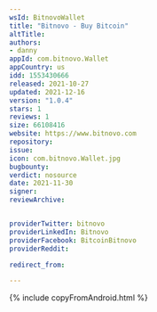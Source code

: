 ```yaml
---
wsId: BitnovoWallet
title: "Bitnovo - Buy Bitcoin"
altTitle: 
authors:
- danny
appId: com.bitnovo.Wallet
appCountry: us
idd: 1553430666
released: 2021-10-27
updated: 2021-12-16
version: "1.0.4"
stars: 1
reviews: 1
size: 66108416
website: https://www.bitnovo.com
repository: 
issue: 
icon: com.bitnovo.Wallet.jpg
bugbounty: 
verdict: nosource
date: 2021-11-30
signer: 
reviewArchive:


providerTwitter: bitnovo
providerLinkedIn: Bitnovo
providerFacebook: BitcoinBitnovo
providerReddit: 

redirect_from:

---
```


{% include copyFromAndroid.html %}
